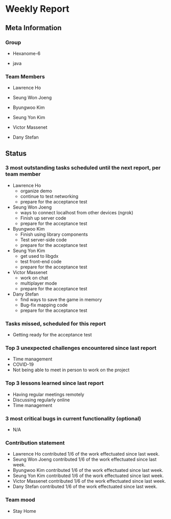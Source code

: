 # Weekly Report

## Meta Information

### Group

- Hexanome-6

- java

### Team Members

- Lawrence Ho

- Seung Won Joeng

- Byungwoo Kim

- Seung Yon Kim

- Victor Massenet

- Dany Stefan

## Status

### 3 most outstanding tasks scheduled until the next report, per team member
  
- Lawrence Ho
  - organize demo
  - continue to test networking
  - prepare for the acceptance test
- Seung Won Joeng
  - ways to connect localhost from other devices (ngrok)
  - Finish up server code
  - prepare for the acceptance test
- Byungwoo Kim
  - Finish using library components
  - Test server-side code
  - prepare for the acceptance test
- Seung Yon Kim
  - get used to libgdx
  - test front-end code
  - prepare for the acceptance test
- Victor Massenet
  - work on chat
  - multiplayer mode
  - prepare for the acceptance test
- Dany Stefan
  - find ways to save the game in memory
  - Bug-fix mapping code
  - prepare for the acceptance test
### Tasks missed, scheduled for this report
- Getting ready for the acceptance test


### Top 3 unexpected challenges encountered since last report

- Time management
- COVID-19
- Not being able to meet in person to work on the project


### Top 3 lessons learned since last report

- Having regular meetings remotely 
- Discussing regularly online 
- Time management


### 3 most critical bugs in current functionality (optional)

- N/A

### Contribution statement

- Lawrence Ho contributed 1/6 of the work effectuated since last week.
- Seung Won Joeng contributed 1/6 of the work effectuated since last week.
- Byungwoo Kim contributed 1/6 of the work effectuated since last week.
- Seung Yon Kim contributed 1/6 of the work effectuated since last week.
- Victor Massenet contributed 1/6 of the work effectuated since last week.
- Dany Stefan contributed 1/6 of the work effectuated since last week.

### Team mood
- Stay Home
